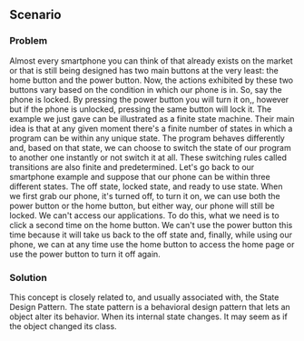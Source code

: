 ## Scenario

### Problem

Almost every smartphone you can think of that already exists on the market or that is still being designed has two main buttons at the very least: the home button and the power button. Now, the actions exhibited by these two buttons vary based on the condition in which our phone is in.  So, say the phone is locked. By pressing the power button you will turn it on,, however but if the phone is unlocked, pressing the same button will lock it.  The example we just gave can be illustrated as a finite state machine. Their main idea is that at any given moment there's a finite number of states in which a program can be within any unique state. The program behaves differently and, based on that state, we can choose to switch the state of our program to another one instantly or not switch it at all. These switching rules called transitions are also finite and predetermined.  Let's go back to our smartphone example and suppose that our phone can be within three different states. The off state, locked state, and ready to use state. When we first grab our phone, it's turned off, to turn it on, we can use both the power button or the home button, but either way, our phone will still be locked. We can't access our applications. To do this, what we need is to click a second time on the home button. We can't use the power button this time because it will take us back to the off state and, finally, while using our phone, we can at any time use the home button to access the home page or use the power button to turn it off again.

### Solution

This concept is closely related to, and usually associated with, the State Design Pattern. The state pattern is a behavioral design pattern that lets an object alter its behavior. When its internal state changes. It may seem as if the object changed its class.